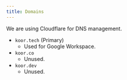```yaml
---
title: Domains
---
```


We are using Cloudflare for DNS management.

* `koor.tech` (Primary)
    * Used for Google Workspace.
* `koor.co`
    * Unused.
* `koor.dev`
    * Unused.
